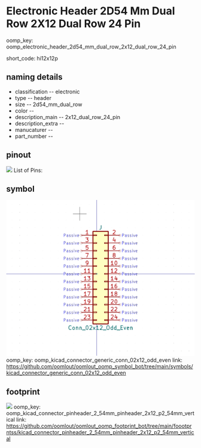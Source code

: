 # Electronic Header 2D54 Mm Dual Row 2X12 Dual Row 24 Pin
oomp_key: oomp_electronic_header_2d54_mm_dual_row_2x12_dual_row_24_pin  

short_code: hi12x12p
## naming details
* classification -- electronic
* type -- header
* size -- 2d54_mm_dual_row
* color -- 
* description_main -- 2x12_dual_row_24_pin
* description_extra -- 
* manucaturer -- 
* part_number -- 
## pinout
![](working_pinout_600.png)
List of Pins:

## symbol

![](symbol/0/working/working_600.png)
oomp_key: oomp_kicad_connector_generic_conn_02x12_odd_even
link: https://github.com/oomlout/oomlout_oomp_symbol_bot/tree/main/symbols/kicad_connector_generic_conn_02x12_odd_even


## footprint

![](footprint/0/working/working_600.png)
oomp_key: oomp_kicad_connector_pinheader_2_54mm_pinheader_2x12_p2_54mm_vertical
link: https://github.com/oomlout/oomlout_oomp_footprint_bot/tree/main/foootprntss/kicad_connector_pinheader_2_54mm_pinheader_2x12_p2_54mm_vertical
